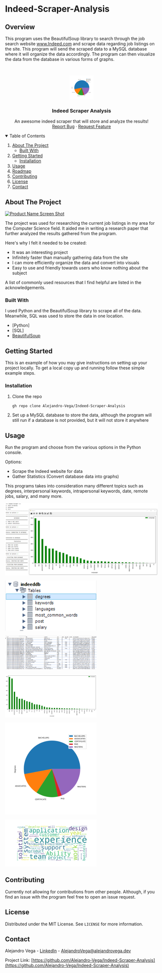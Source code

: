 # Indeed-Scraper-Analysis

## Overview
This program uses the BeautifulSoup library to search through the job search website www.Indeed.com and scrape data regarding job listings on the site. This program will send the scraped data to a MySQL database where it will organize the data accordingly. The program can then visualize the data from the database in various forms of graphs.

<!-- PROJECT LOGO -->
<br />
<p align="center">
  <a>
    <img src="/img/most-mentioned-degrees.png" alt="Logo" width="80" height="80">
  </a>

  <h3 align="center">Indeed Scraper Analysis</h3>

  <p align="center">
    An awesome indeed scraper that will store and analyze the results!
    <br />
    <a href="https://github.com/Alejandro-Vega/Indeed-Scraper-Analysis/issues">Report Bug</a>
    ·
    <a href="https://github.com/Alejandro-Vega/Indeed-Scraper-Analysis/issues">Request Feature</a>
  </p>
</p>



<!-- TABLE OF CONTENTS -->
<details open="open">
  <summary>Table of Contents</summary>
  <ol>
    <li>
      <a href="#about-the-project">About The Project</a>
      <ul>
        <li><a href="#built-with">Built With</a></li>
      </ul>
    </li>
    <li>
      <a href="#getting-started">Getting Started</a>
      <ul>
        <li><a href="#installation">Installation</a></li>
      </ul>
    </li>
    <li><a href="#usage">Usage</a></li>
    <li><a href="#roadmap">Roadmap</a></li>
    <li><a href="#contributing">Contributing</a></li>
    <li><a href="#license">License</a></li>
    <li><a href="#contact">Contact</a></li>
  </ol>
</details>

  
<!-- ABOUT THE PROJECT -->
## About The Project

[![Product Name Screen Shot][product-screenshot]](/images/example-scrape-1.png)

The project was used for researching the current job listings in my area for the Computer Science field. It aided me in writing a research paper that further analyzed the results gathered from the program.

Here's why I felt it needed to be created:
* It was an interesting project
* Infinitely faster than manually gathering data from the site
* I can more efficiently organize the data and convert into visuals
* Easy to use and friendly towards users who know nothing about the subject


A list of commonly used resources that I find helpful are listed in the acknowledgements.

### Built With

I used Python and the BeautifulSoup library to scrape all of the data. Meanwhile, SQL was used to store the data in one location. 

* [Python]
* [SQL]
* [BeautifulSoup]((https://www.crummy.com/software/BeautifulSoup/bs4/doc/))


<!-- GETTING STARTED -->
## Getting Started

This is an example of how you may give instructions on setting up your project locally.
To get a local copy up and running follow these simple example steps.


### Installation

1. Clone the repo
   ```sh
   gh repo clone Alejandro-Vega/Indeed-Scraper-Analysis
   ```
2. Set up a MySQL database to store the data, although the program will still run if a database is not provided, but it will not store it anywhere 





<!-- USAGE EXAMPLES -->
## Usage

Run the program and choose from the various options in the Python console.

Options:
* Scrape the Indeed website for data
* Gather Statistics (Convert database data into graphs)

This programs takes into consideration many different topics such as degrees, interpersonal keywords, intrapersonal keywords, date, remote jobs, salary, and many more.

[![Indeed Scraper Analysis][input-example-screenshot]](/img/example-graph-1.png)


<p>
  <img src="/img/mysql-tables.png" width="60%" alt="Database tables">
</p>
<p>
  <img src="/img/mysql-posts-example-1.png" width="60%" alt="Example database result">
</p>
<p>
  <img src="/img/most-common-languages.png" width="60%" alt="Example graph 1">
</p>
<p>
  <img src="/img/most-mentioned-degrees.png" width="60%" alt="Example graph 1">
</p>
<p>
  <img src="/img/most-common-words-wordcloud.png" width="60%" alt="Example graph 1">
</p>



<!-- CONTRIBUTING -->
## Contributing

Currently not allowing for contributions from other people. Although, if you find an issue with the program feel free to open an issue request.



<!-- LICENSE -->
## License

Distributed under the MIT License. See `LICENSE` for more information.



<!-- CONTACT -->
## Contact

Alejandro Vega - [LinkedIn](https://www.linkedin.com/in/alejandro--vega/) - AlejandroVega@alejandrovega.dev

Project Link: [https://github.com/Alejandro-Vega/Indeed-Scraper-Analysis](https://github.com/Alejandro-Vega/Indeed-Scraper-Analysis)






<!-- MARKDOWN LINKS & IMAGES -->
<!-- https://www.markdownguide.org/basic-syntax/#reference-style-links -->
[contributors-shield]: https://img.shields.io/github/contributors/othneildrew/Best-README-Template.svg?style=for-the-badge
[contributors-url]: https://github.com/othneildrew/Best-README-Template/graphs/contributors
[forks-shield]: https://img.shields.io/github/forks/othneildrew/Best-README-Template.svg?style=for-the-badge
[forks-url]: https://github.com/othneildrew/Best-README-Template/network/members
[stars-shield]: https://img.shields.io/github/stars/othneildrew/Best-README-Template.svg?style=for-the-badge
[stars-url]: https://github.com/othneildrew/Best-README-Template/stargazers
[issues-shield]: https://img.shields.io/github/issues/othneildrew/Best-README-Template.svg?style=for-the-badge
[issues-url]: https://github.com/othneildrew/Best-README-Template/issues
[license-shield]: https://img.shields.io/github/license/othneildrew/Best-README-Template.svg?style=for-the-badge
[license-url]: https://github.com/othneildrew/Best-README-Template/blob/master/LICENSE.txt
[linkedin-shield]: https://img.shields.io/badge/-LinkedIn-black.svg?style=for-the-badge&logo=linkedin&colorB=555
[linkedin-url]: https://linkedin.com/in/othneildrew
[product-screenshot]: /images/example-scrape-1.png
[input-example-screenshot]: /img/example-graph-1.png